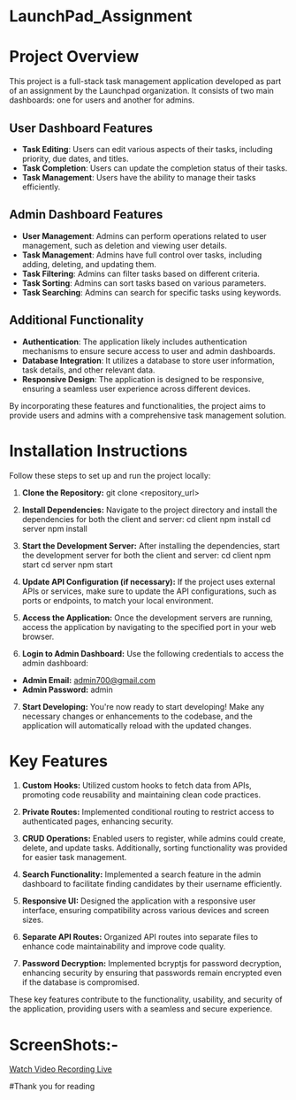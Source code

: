 # LaunchPad_Assignment

# Project Overview

This project is a full-stack task management application developed as part of an assignment by the Launchpad organization. It consists of two main dashboards: one for users and another for admins.

## User Dashboard Features

- **Task Editing**: Users can edit various aspects of their tasks, including priority, due dates, and titles.
- **Task Completion**: Users can update the completion status of their tasks.
- **Task Management**: Users have the ability to manage their tasks efficiently.

## Admin Dashboard Features

- **User Management**: Admins can perform operations related to user management, such as deletion and viewing user details.
- **Task Management**: Admins have full control over tasks, including adding, deleting, and updating them.
- **Task Filtering**: Admins can filter tasks based on different criteria.
- **Task Sorting**: Admins can sort tasks based on various parameters.
- **Task Searching**: Admins can search for specific tasks using keywords.

## Additional Functionality

- **Authentication**: The application likely includes authentication mechanisms to ensure secure access to user and admin dashboards.
- **Database Integration**: It utilizes a database to store user information, task details, and other relevant data.
- **Responsive Design**: The application is designed to be responsive, ensuring a seamless user experience across different devices.

By incorporating these features and functionalities, the project aims to provide users and admins with a comprehensive task management solution.


# Installation Instructions

Follow these steps to set up and run the project locally:

1. **Clone the Repository:**
git clone <repository_url>


2. **Install Dependencies:**
Navigate to the project directory and install the dependencies for both the client and server:
cd client
npm install
cd server
npm install

3. **Start the Development Server:**
After installing the dependencies, start the development server for both the client and server:
cd client
npm start
cd server
npm start

4. **Update API Configuration (if necessary):**
If the project uses external APIs or services, make sure to update the API configurations, such as ports or endpoints, to match your local environment.

5. **Access the Application:**
Once the development servers are running, access the application by navigating to the specified port in your web browser.

6. **Login to Admin Dashboard:**
Use the following credentials to access the admin dashboard:
- **Admin Email:** admin700@gmail.com
- **Admin Password:** admin

 7. **Start Developing:**
You're now ready to start developing! Make any necessary changes or enhancements to the codebase, and the application will automatically reload with the updated changes.

# Key Features

1. **Custom Hooks:**
   Utilized custom hooks to fetch data from APIs, promoting code reusability and maintaining clean code practices.

2. **Private Routes:**
   Implemented conditional routing to restrict access to authenticated pages, enhancing security.

3. **CRUD Operations:**
   Enabled users to register, while admins could create, delete, and update tasks. Additionally, sorting functionality was provided for easier task management.

4. **Search Functionality:**
   Implemented a search feature in the admin dashboard to facilitate finding candidates by their username efficiently.

5. **Responsive UI:**
   Designed the application with a responsive user interface, ensuring compatibility across various devices and screen sizes.

6. **Separate API Routes:**
   Organized API routes into separate files to enhance code maintainability and improve code quality.

7. **Password Decryption:**
   Implemented bcryptjs for password decryption, enhancing security by ensuring that passwords remain encrypted even if the database is compromised.

These key features contribute to the functionality, usability, and security of the application, providing users with a seamless and secure experience.

# ScreenShots:-
[Watch Video Recording Live](https://www.canva.com/design/DAF8jWoYxXw/dpPndZmc7QS4DqLcENDhIw/watch?utm_content=DAF8jWoYxXw&utm_campaign=share_your_design&utm_medium=link&utm_source=shareyourdesignpanel)

#Thank you for reading

